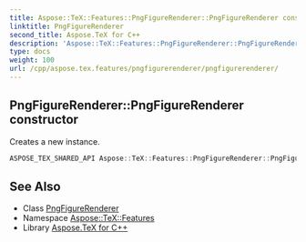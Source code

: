 ```yaml
---
title: Aspose::TeX::Features::PngFigureRenderer::PngFigureRenderer constructor
linktitle: PngFigureRenderer
second_title: Aspose.TeX for C++
description: 'Aspose::TeX::Features::PngFigureRenderer::PngFigureRenderer constructor. Creates a new instance in C++.'
type: docs
weight: 100
url: /cpp/aspose.tex.features/pngfigurerenderer/pngfigurerenderer/
---
```

## PngFigureRenderer::PngFigureRenderer constructor


Creates a new instance.

```cpp
ASPOSE_TEX_SHARED_API Aspose::TeX::Features::PngFigureRenderer::PngFigureRenderer()
```

## See Also

* Class [PngFigureRenderer](../)
* Namespace [Aspose::TeX::Features](../../)
* Library [Aspose.TeX for C++](../../../)
